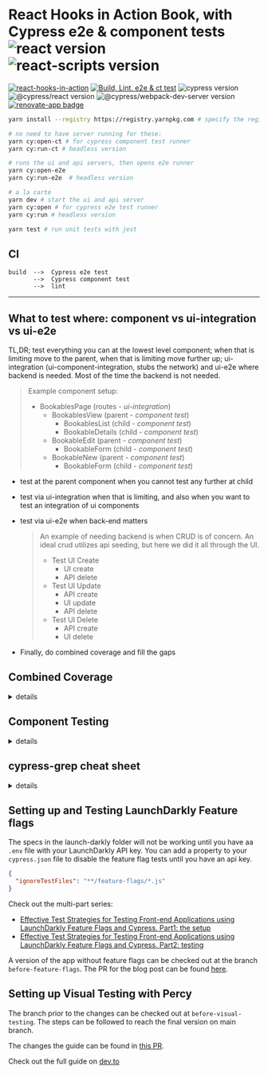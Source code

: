 # React Hooks in Action Book, with Cypress e2e & component tests ![react version](https://img.shields.io/badge/react-17.0.2-brightgreen) ![react-scripts version](https://img.shields.io/badge/react--scripts-4.0.3-brightgreen)

[![react-hooks-in-action](https://img.shields.io/endpoint?url=https://dashboard.cypress.io/badge/detailed/nr3y7v/main&style=flat-square&logo=cypress)](https://dashboard.cypress.io/projects/nr3y7v/runs) [![Build, Lint, e2e & ct test](https://github.com/muratkeremozcan/react-hooks-in-action-with-cypress/actions/workflows/main.yml/badge.svg?branch=main&event=push)](https://github.com/muratkeremozcan/react-hooks-in-action-with-cypress/actions/workflows/main.yml)
![cypress version](https://img.shields.io/badge/cypress-10.0.1-brightgreen) ![@cypress/react version](https://img.shields.io/badge/@cypress/react-5.12.5-brightgreen) ![@cypress/webpack-dev-server version](https://img.shields.io/badge/@cypress/webpack--dev--server-1.8.4-brightgreen) [![renovate-app badge][renovate-badge]][renovate-app]

[renovate-badge]: https://img.shields.io/badge/renovate-app-blue.svg
[renovate-app]: https://renovateapp.com/

```bash
yarn install --registry https://registry.yarnpkg.com # specify the registry in case you are using a proprietary registry

# no need to have server running for these:
yarn cy:open-ct # for cypress component test runner
yarn cy:run-ct # headless version

# runs the ui and api servers, then opens e2e runner
yarn cy:open-e2e
yarn cy:run-e2e  # headless version

# a la carte
yarn dev # start the ui and api server
yarn cy:open # for cypress e2e test runner
yarn cy:run # headless version

yarn test # run unit tests with jest
```

## CI

```
build  -->  Cypress e2e test
       -->  Cypress component test
       -->  lint
```

---

## What to test where: component vs ui-integration vs ui-e2e

TL,DR; test everything you can at the lowest level component; when that is limiting move to the parent, when that is limiting move further up; ui-integration (ui-component-integration, stubs the network) and ui-e2e where backend is needed. Most of the time the backend is not needed.

> Example component setup:
>
> - BookablesPage (routes - _ui-integration_)
>   - BookablesView (parent - _component test_)
>     - BookablesList (child - _component test_)
>     - BookableDetails (child - _component test_)
>   - BookableEdit (parent - _component test_)
>     - BookableForm (child - _component test_)
>   - BookableNew (parent - _component test_)
>     - BookableForm (child - _component test_)

- test at the parent component when you cannot test any further at child

- test via ui-integration when that is limiting, and also when you want to test an integration of ui components

- test via ui-e2e when back-end matters

  > An example of needing backend is when CRUD is of concern.
  > An ideal crud utilizes api seeding, but here we did it all through the UI.
  >
  > - Test UI Create
  >   - UI create
  >   - API delete
  > - Test UI Update
  >   - API create
  >   - UI update
  >   - API delete
  > - Test UI Delete
  >   - API create
  >   - UI delete

- Finally, do combined coverage and fill the gaps

## Combined Coverage

<details><summary>details</summary>

Quick setup for CRA.

[Reference PR](https://github.com/muratkeremozcan/react-hooks-in-action-with-cypress/pull/64/files)

- Add packages: `@cypress/code-coverage` `@cypress/instrument-cra` `istanbul-lib-coverage` `nyc`

- Modify `package.json`/`scripts`/`start`

  ```json
  "start": "react-scripts -r @cypress/instrument-cra start",
  ```

- Add a config for nyc to `package.json`

  ```json
  "nyc": {
    "extension": [
      ".js"
    ],
    "include": [
      "src/**/*.js",
    ]
  }
  ```

- Add a convenience script to reset e2e coverage

  ```json
  "coverage:reset": "rm -rf .nyc_output && rm -rf coverage"
  ```

- Setup `cypress/plugins/index.js`

  ```js
  const reactScripts = require('@cypress/react/plugins/react-scripts') // for component testing...
  const cyGrep = require('cypress-grep/src/plugin')
  const codeCoverageTask = require('@cypress/code-coverage/task') // new plugin for code coverage

  module.exports = (on, config) => {
    // for component testing, can become obsolete  in Cypress 10
    const injectDevServer =
      config.testingType === 'component' ? reactScripts : () => ({})

    // combine the plugin config and return
    return Object.assign(
      {},
      injectDevServer(on, config),
      codeCoverageTask(on, config),
      cyGrep
    )
  }
  ```

- Setup `cypress/support/index.js`

  ```js
  import '@cypress/code-coverage/support'
  ```

  </details>

## Component Testing

<details><summary>details</summary>

Followed the instructions at [Getting Started with Cypress Component Testing (React)](https://www.cypress.io/blog/2021/04/06/cypress-component-testing-react/).

Minimal instructions:

1. `yarn add -D @cypress/react @cypress/webpack-dev-server`, add `cy:open-ct` and `cy:run-ct` scripts to `package.json`.

2. Modify the cypress.json for test file naming. Cypress recommends ComponentName.cy.js for Cypress component tests so folks can stick with ComponentName.spec.js for their jest tests `cy.js`:

   ```json
   {
   "baseUrl": "http://localhost:3000",
   "component": {
       "testFiles": "**/*.ct-spec.{js,ts,jsx,tsx}",
       "componentFolder": "src"
   }
   ```

3. Enhance the plugins/index file with the component test configuration. The dev server depends on your react setup.

```json
const injectDevServer = require("@cypress/react/plugins/react-scripts")

module.exports = (on, config) => {
  injectDevServer(on, config)
  return config
}
```

Launch component test runner with `yarn cy:open-ct`.

4. The component test CI setup can be isolated, or can be steps after the e2e steps

```yml
component-test:
    needs: [install-dependencies]
    runs-on: ubuntu-latest
    container: cypress/included:9.3.1 # save time on not having to install cypress
    steps:
    - uses: actions/checkout@v2

    - uses: bahmutov/npm-install@v1 # save time on dependencies
        with: { useRollingCache: true }

    # the docs advise to run component tests after the e2e tests, this part could also be right after e2e tests
    - name: Cypress component tests 🧪
        uses: cypress-io/github-action@v2.11.7
        with:
        # we have already installed everything
        install: false
        # to run component tests we need to use "cypress run-ct"
        command: yarn cypress run-ct
```

</details>

## cypress-grep cheat sheet

<details><summary>details</summary>

```bash
# note: can use run or open

# strings
yarn cy:run --env grep=retainment # run by a string in the spec file
yarn cy:run --env grep="Bookable details retainment" # multiple words

# solo spec; no skipped tests in results
yarn cy:run --env grep="Bookable details retainment" --spec 'cypress/integration/retainment.spec.js'
yarn cy:run --env grep="Bookable details retainment",grepFilterSpecs=true # newer way
yarn cy:open --env grep="Bookable details retainment",grepFilterSpecs=true,grepOmitFiltered=true # omits greyed out tests, good for open mode

# tags
yarn cy:run --env grepTags=@smoke # run by a tag in the spec file
# logic combos
yarn cy:run --env grepTags="@smoke @routes" # OR
yarn cy:run --env grepTags="@appJs+@routes" # AND

# reversion
yarn cy:run --env grep=-sanity # runs the tests without sanity string in the spec
yarn cy:run --env grep="- abcs" # string variant
yarn cy:run --env grepTags="-@routes" # tags, can drop quotes if single tag


# mix string and tag, AND logic
yarn cy:run --env grep="routes",grepTags="@appJs"

# burn; run it x times
yarn cy:run --env grepTags=@smoke,burn=10

# run untagged tests
yarn cy:run --env grepUntagged=true

# run a component test (filtering does not work with component tests yet)
# wait for Cypress 10
yarn cy:run-ct --env grep="BookingsPage",grepFilterSpecs=true,grepOmitFiltered=true

```

</details>

## Setting up and Testing LaunchDarkly Feature flags

The specs in the launch-darkly folder will not be working until you have aa `.env` file with your LaunchDarkly API key. You can add a property to your `cypress.json` file to disable the feature flag tests until you have an api key.

```json
{
  "ignoreTestFiles": "**/feature-flags/*.js"
}
```

Check out the multi-part series:

- [Effective Test Strategies for Testing Front-end Applications using LaunchDarkly Feature Flags and Cypress. Part1: the setup](https://dev.to/muratkeremozcan/effective-test-strategies-for-testing-front-end-applications-using-launchdarkly-feature-flags-and-cypress-part1-the-setup-jfp)
- [Effective Test Strategies for Testing Front-end Applications using LaunchDarkly Feature Flags and Cypress. Part2: testing](https://dev.to/muratkeremozcan/effective-test-strategies-for-testing-front-end-applications-using-launchdarkly-feature-flags-and-cypress-part2-testing-2c72)

A version of the app without feature flags can be checked out at the branch `before-feature-flags`. The PR for the blog post can be found [here](https://github.com/muratkeremozcan/react-hooks-in-action-with-cypress/pull/76).

## Setting up Visual Testing with Percy

The branch prior to the changes can be checked out at `before-visual-testing`. The steps can be followed to reach the final version on main branch.

The changes the guide can be found in [this PR](https://github.com/muratkeremozcan/react-hooks-in-action-with-cypress/pull/99).

Check out the full guide on [dev.to](https://dev.to/muratkeremozcan/painlessly-setup-cypress-percy-with-github-actions-in-minutes-1aki)

</details>
